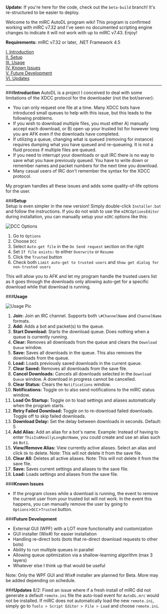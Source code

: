 **Update:** If you're here for the code, check out the `beta-build` branch!  It's re-structured to be easier to deploy.

Welcome to the mIRC AutoDL program wiki!  This program is confirmed working with mIRC v7.32 and I've seen no documented scripting engine changes to indicate it will not work with up to mIRC v7.43.  Enjoy!

**Requirements:** mIRC v7.32 or later, .NET Framework 4.5

[I. Introduction](https://github.com/Rinsho/mIRCAutoDL/wiki#introduction)  
[II. Setup](https://github.com/Rinsho/mIRCAutoDL/wiki#setup)  
[III. Usage](https://github.com/Rinsho/mIRCAutoDL/wiki#usage)  
[IV. Known Issues](https://github.com/Rinsho/mIRCAutoDL/wiki#known-issues)  
[V. Future Development](https://github.com/Rinsho/mIRCAutoDL/wiki#future-development)  
[VI. Updates](https://github.com/Rinsho/mIRCAutoDL/wiki#updates)  

---

###**Introduction**
AutoDL is a project I conceived to deal with some limitations of the XDCC protocol for the downloader (not the bot/server):  
- You can only request one file at a time.  Many XDCC bots have introduced small queues to help with this issue, but this leads to the following problems.  
- If you wish to download multiple files, you must either A) manually accept each download, or B) open up your trusted list for however long you are AFK even if the downloads have completed.  
- If utilizing a queue, changing what is queued (removing for instance) requires dumping what you have queued and re-queueing.  It is not a fluid process if multiple files are queued.  
- If you need to interrupt your downloads or quit IRC there is no way to save what you have previously queued.  You have to write down or remember names and packet numbers for the next time you download.  
- Many casual users of IRC don't remember the syntax for the XDCC protocol.  

My program handles all these issues and adds some quality-of-life options for the user.

###**Setup**  
Setup is even simpler in the new version!  Simply double-click `Installer.bat` and follow the instructions.  If you do not wish to use the `mIRCOptionsEditor` during installation, you can manually setup your `mIRC` options like this:

![DCC Options](http://i.imgur.com/RJzpDF6.jpg)

1. Go to `Options`  
2. Choose `DCC`  
3. Select `Auto-get file` in the `On Send request` section on the right  
4. Set `If file exists:` to either `Overwrite` or `Resume`  
4. Click the `Trusted` button  
5. Check both `Limit auto-get to trusted users` and `Show get dialog for non-trusted users`  

This will allow you to AFK and let my program handle the trusted users list as it goes through the downloads only allowing auto-get for a specific download while that download is running.


###**Usage**

![Usage Pic](http://i.imgur.com/yJg8i0N.jpg)

1. **Join:** Join an IRC channel.  Supports both `\#ChannelName` and `ChannelName` formats.
2. **Add:** Adds a bot and packet(s) to the queue.
3. **Start Download:** Starts the download queue.  Does nothing when a queue is currently running.
4. **Clear:** Removes all downloads from the queue and clears the `Download Queue` window.
5. **Save:** Saves all downloads in the queue.  This also removes the downloads from the queue.
6. **Load:** Loads previously saved downloads in the current queue.
7. **Clear Saved:** Removes all downloads from the save file.
8. **Cancel Downloads:** Cancels all downloads selected in the `Download Queue` window.  A download in progress cannot be cancelled.
9. **Clear Status:** Clears the `Notifications` window.
10. **Notifications:** Toggle on to also send notifications to the mIRC status window.
11. **Load On Startup:** Toggle on to load settings and aliases automatically when the program starts.
12. **Retry Failed Download:** Toggle on to re-download failed downloads.  Toggle off to skip failed downloads.
13. **Download Delay:** Set the delay between downloads in seconds.  Default: 5
14. **Add Alias:** Add an alias for a bot's name.  Example: Instead of having to enter `ThisIsAReallyLongBotName`, you could create and use an alias such as `Bot1`.
15. **View/Remove Alias:** View currently active aliases.  Select an alias and click `Ok` to delete.  Note: This will not delete it from the save file.
16. **Clear All:** Deletes all active aliases.  Note: This will not delete it from the save file.
17. **Save:** Saves current settings and aliases to the save file.
18. **Load:** Loads settings and aliases from the save file.


###**Known Issues**
- If the program closes while a download is running, the event to remove the current user from your trusted list
will not work.  In the event this happens, you can manually remove the user by going to `Options`>`DCC`>`Trusted` button.


###**Future Development**
- External GUI (WPF) with a LOT more functionality and customization
- GUI installer (Wix#) for easier installation
- Handling re-direct bots (bots that re-direct download requests to other bots)
- Ability to run multiple queues in parallel
- Allowing queue optimization via a shallow-learning algorithm (max 3 layers)
- Whatever else I think up that would be useful

Note: Only the WPF GUI and Wix# installer are planned for Beta.  More may be added depending on schedule.


###**Updates**
8/2: Fixed an issue where if a fresh install of mIRC did not generate a default `remote.ini` file the auto-load event for `AutoDL.mrc` would not be installed.  If mIRC does not automatically load the new `remote.ini`, simply go to `Tools > Script Editor > File > Load` and choose `remote.ini`.



